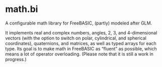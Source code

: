 # math.bi
A configurable math library for FreeBASIC, (partly) modeled after GLM.

It implements real and complex numbers, angles, 2, 3, and 4-dimensional vectors (with the option to switch on polar, cylindrical, and spherical coordinates), quaternions, and matrices, as well as typed arrays for each type. Its goal is to make math in FreeBASIC as “fluent” as possible, which means a lot of operator overloading. (Please note that it is still a work in progress.)

